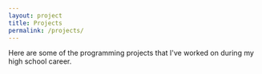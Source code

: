 ```yaml
---
layout: project
title: Projects
permalink: /projects/
---
```


Here are some of the programming projects that I've worked on during my high school career.
